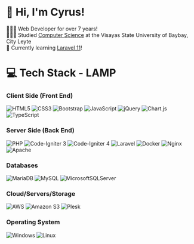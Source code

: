 # 👋 Hi, I'm Cyrus!
👩🏻‍💻 Web Developer for over 7 years!<br/>
👩🏻‍🎓 Studied [Computer Science](https://www.vsu.edu.ph/) at the Visayas State University of Baybay,  City Leyte<br/>
💭 Currently learning [Laravel 11](https://laravel.com/)!<br/>

# 💻 Tech Stack - LAMP
<!-- Badges from https://github.com/Ileriayo/markdown-badges -->
### Client Side (Front End)
![HTML5](https://img.shields.io/badge/html5-%23E34F26.svg?style=for-the-badge&logo=html5&logoColor=white)
![CSS3](https://img.shields.io/badge/css3-%231572B6.svg?style=for-the-badge&logo=css3&logoColor=white)
![Bootstrap](https://img.shields.io/badge/bootstrap-%238511FA.svg?style=for-the-badge&logo=bootstrap&logoColor=white)
![JavaScript](https://img.shields.io/badge/javascript-%23323330.svg?style=for-the-badge&logo=javascript&logoColor=%23F7DF1E)
![jQuery](https://img.shields.io/badge/jquery-%230769AD.svg?style=for-the-badge&logo=jquery&logoColor=white)
![Chart.js](https://img.shields.io/badge/chart.js-F5788D.svg?style=for-the-badge&logo=chart.js&logoColor=white)
![TypeScript](https://img.shields.io/badge/typescript-%23007ACC.svg?style=for-the-badge&logo=typescript&logoColor=white)<br/>

### Server Side (Back End)
![PHP](https://img.shields.io/badge/php-%23777BB4.svg?style=for-the-badge&logo=php&logoColor=white)
![Code-Igniter 3](https://img.shields.io/badge/CodeIgniter-3-%23EF4223.svg?style=for-the-badge&logo=codeIgniter&logoColor=white)
![Code-Igniter 4](https://img.shields.io/badge/CodeIgniter-4-%23EF4223.svg?style=for-the-badge&logo=codeIgniter&logoColor=white)
![Laravel](https://img.shields.io/badge/laravel-%23FF2D20.svg?style=for-the-badge&logo=laravel&logoColor=white)
![Docker](https://img.shields.io/badge/docker-%230db7ed.svg?style=for-the-badge&logo=docker&logoColor=white)
![Nginx](https://img.shields.io/badge/nginx-%23009639.svg?style=for-the-badge&logo=nginx&logoColor=white)
![Apache](https://img.shields.io/badge/apache-%23D42029.svg?style=for-the-badge&logo=apache&logoColor=white)

### Databases
![MariaDB](https://img.shields.io/badge/MariaDB-003545?style=for-the-badge&logo=mariadb&logoColor=white)
![MySQL](https://img.shields.io/badge/mysql-4479A1.svg?style=for-the-badge&logo=mysql&logoColor=white)
![MicrosoftSQLServer](https://img.shields.io/badge/Microsoft%20SQL%20Server-CC2927?style=for-the-badge&logo=microsoft%20sql%20server&logoColor=white)

### Cloud/Servers/Storage
![AWS](https://img.shields.io/badge/AWS-%23FF9900.svg?style=for-the-badge&logo=amazon-aws&logoColor=white)
![Amazon S3](https://img.shields.io/badge/Amazon%20S3-FF9900?style=for-the-badge&logo=amazons3&logoColor=white)
![Plesk](https://img.shields.io/badge/Plesk-%233B4D98.svg?style=for-the-badge&logo=Dropbox&logoColor=white)

### Operating System
![Windows](https://img.shields.io/badge/Windows-0078D6?style=for-the-badge&logo=windows&logoColor=white)
![Linux](https://img.shields.io/badge/Linux-FCC624?style=for-the-badge&logo=linux&logoColor=black)
